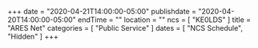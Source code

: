 +++
date = "2020-04-21T14:00:00-05:00"
publishdate = "2020-04-20T14:00:00-05:00"
endTime = ""
location = ""
ncs = [ "KE0LDS" ]
title = "ARES Net"
categories = [ "Public Service" ]
dates = [ "NCS Schedule", "Hidden" ]
+++
